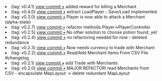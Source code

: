 <li>  (tag: v0.4.1) <a href="http://github.com/Smarcy/HonkyTonky/commit/f2ee4fbe397dfcaca2852d5c4673f4856bd262e3">view commit &bull;</a> added reward for killing a Merchant</li> 
<li>  (tag: v0.4.0) <a href="http://github.com/Smarcy/HonkyTonky/commit/46c7f882c65a1068177472e727aafeaa1afe30db">view commit &bull;</a> extract LoadPlayer - Save/Load implemented</li> 
<li>  (tag: v0.3.0) <a href="http://github.com/Smarcy/HonkyTonky/commit/974afaf15ec0c9319f5afc767d928a4fc11707bb">view commit &bull;</a> Player is now able to attack a Merchant (alpha-state)</li> 
<li>  (tag: v0.2.7) <a href="http://github.com/Smarcy/HonkyTonky/commit/505484ce4988140909fc4b5099b0cfbd4e55d121">view commit &bull;</a> refactor methods Player->PlayerController</li> 
<li>  (tag: v0.2.5) <a href="http://github.com/Smarcy/HonkyTonky/commit/7d150632b5288807c5287e4233afe8681e8027f7">view commit &bull;</a> No other solution to choose potion found, yet</li> 
<li>  (tag: v0.2.4) <a href="http://github.com/Smarcy/HonkyTonky/commit/802d77d9f947a5fede111b3447995de49974c6e7">view commit &bull;</a> no refactoring needed for now - deleted redundance</li> 
<li>  (tag: v0.2.3) <a href="http://github.com/Smarcy/HonkyTonky/commit/d19a8e04f09756d024df6178a496faecf26f7f35">view commit &bull;</a> Now needs currency to trade with Merchant</li> 
<li>  (tag: v0.2.2) <a href="http://github.com/Smarcy/HonkyTonky/commit/a023d420dc9c73264ad277e3ea5ccb75204d63ce">view commit &bull;</a> Read/Add Merchant Items From CSV File #changelog</li> 
<li>  (tag: v0.2.1) <a href="http://github.com/Smarcy/HonkyTonky/commit/c7239db80c0f18f7cf15edae1921323fac1135fe">view commit &bull;</a> add Trade with Merchants</li> 
<li>  (tag: v0.2.0) <a href="http://github.com/Smarcy/HonkyTonky/commit/cd9018f37ce3bae87bb943cd6fd5bd869be88969">view commit &bull;</a> MAJOR REFACTOR! read Merchants from CSV - encapsulate MapLayout -> delete redundant MapLayout</li> 